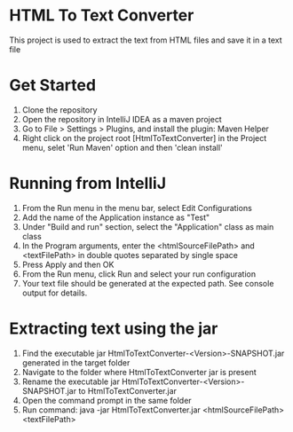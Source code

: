# HTML To Text Converter
This project is used to extract the text from HTML files and save it in a text file

# Get Started
1. Clone the repository
2. Open the repository in IntelliJ IDEA as a maven project
3. Go to File > Settings > Plugins, and install the plugin: Maven Helper
4. Right click on the project root [HtmlToTextConverter] in the Project menu, selet 'Run Maven' option and then 'clean install'


# Running from IntelliJ
1. From the Run menu in the menu bar, select Edit Configurations
2. Add the name of the Application instance as "Test"
3. Under "Build and run" section, select the "Application" class as main class
4. In the Program arguments, enter the \<htmlSourceFilePath\> and \<textFilePath\> in double quotes separated by single space
5. Press Apply and then OK
6. From the Run menu, click Run and select your run configuration
7. Your text file should be generated at the expected path. See console output for details.


# Extracting text using the jar
1. Find the executable jar HtmlToTextConverter-\<Version\>-SNAPSHOT.jar generated in the target folder
2. Navigate to the folder where HtmlToTextConverter jar is present
3. Rename the executable jar HtmlToTextConverter-\<Version\>-SNAPSHOT.jar to HtmlToTextConverter.jar
4. Open the command prompt in the same folder
5. Run command: java -jar HtmlToTextConverter.jar \<htmlSourceFilePath\> \<textFilePath\>
